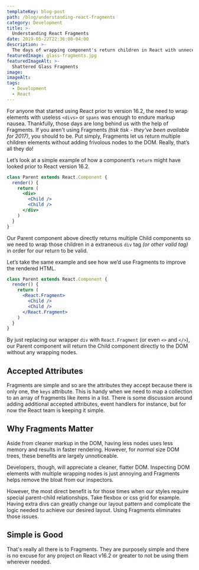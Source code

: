 ```yaml
---
templateKey: blog-post
path: /blog/understanding-react-fragments
category: Development
title: >-
  Understanding React Fragments
date: 2019-05-22T22:36:08-04:00
description: >-
  The days of wrapping component's return children in React with unnecessary elements are long behind us.
featuredImage: glass-fragments.jpg
featuredImageAlt: >-
  Shattered Glass Fragments
image:
imageAlt:
tags:
  - Development
  - React
---
```


For anyone that started using React prior to version 16.2, the need to wrap elements with useless `<divs>` or `spans` was enough to endure markup nausea. Thankfully, those days are long behind us with the help of Fragments. If you aren't using Fragments _(tisk tisk - they've been available for 2017)_, you should to be. Put simply, Fragments let us return multiple children elements without adding frivolous nodes to the DOM. Really, that’s all they do!

Let’s look at a simple example of how a component’s `return` might have looked prior to React version 16.2.

```jsx
class Parent extends React.Component {
  render() {
    return (
      <div>
        <Child />
        <Child />
      </div>
    )
  }
}
```

Our Parent component above directly returns multiple Child components so we need to wrap those children in a extraneous `div` tag _(or other valid tag)_ in order for our return to be valid.

Let’s take the same example and see how we’d use Fragments to improve the rendered HTML.

```jsx
class Parent extends React.Component {
  render() {
    return (
      <React.Fragment>
        <Child />
        <Child />
      </React.Fragment>
    )
  }
}
```

By just replacing our wrapper `div` with `React.Fragment` (or even `<>` and `</>`), our Parent component will return the Child component directly to the DOM without any wrapping nodes.

## Accepted Attributes

Fragments are simple and so are the attributes they accept because there is only one, the `keys` attribute. This is handy when we need to map a collection to an array of fragments like items in a list. There is some discussion around adding additional accepted attributes, event handlers for instance, but for now the React team is keeping it simple.

## Why Fragments Matter

Aside from cleaner markup in the DOM, having less nodes uses less memory and results in faster rendering. However, for _normal_ size DOM trees, these benefits are largely unnoticeable.

Developers, though, will appreciate a cleaner, flatter DOM. Inspecting DOM elements with multiple wrapping nodes is just annoying and Fragments helps remove the bloat from our inspectors.

However, the most direct benefit is for those times when our styles require special parent-child relationships. Take flexbox or css grid for example. Having extra divs can greatly change our layout pattern and complicate the logic needed to achieve our desired layout. Using Fragments eliminates those issues.

## Simple is Good

That's really all there is to Fragments. They are purposely simple and there is no excuse for any project on React v16.2 or greater to not be using them wherever needed.
